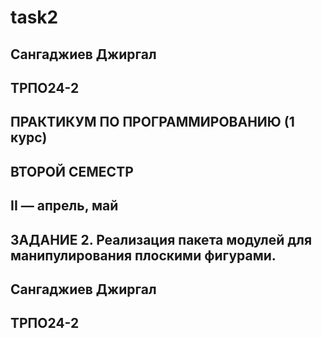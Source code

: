 # task2
## Сангаджиев Джиргал 
## ТРПО24-2
## ПРАКТИКУМ ПО ПРОГРАММИРОВАНИЮ (1 курс)
## ВТОРОЙ СЕМЕСТР
## II — апрель, май
## ЗАДАНИЕ 2. Реализация пакета модулей для манипулирования плоскими фигурами.
## Сангаджиев Джиргал 
## ТРПО24-2
